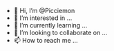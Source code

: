 - 👋 Hi, I’m @Picciemon
- 👀 I’m interested in ...
- 🌱 I’m currently learning ...
- 💞️ I’m looking to collaborate on ...
- 📫 How to reach me ...

<!---
Picciemon/Picciemon is a ✨ special ✨ repository because its `README.md` (this file) appears on your GitHub profile.
You can click the Preview link to take a look at your changes.
--->
